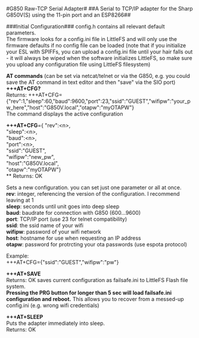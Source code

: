 #G850 Raw-TCP Serial Adapter#
##A Serial to TCP/IP adapter for the Sharp G850V(S) using the 11-pin port and an ESP8266##

###Initial Configuration###
config.h contains all relevant default parameters.<br> 
The firmware looks for a config.ini file in LittleFS and will only use the firmware defaults if no config file can be loaded
(note that if you initialize your ESL with SPIFFs, you can upload a config.ini file until your hair falls out - it will always be wiped when the software initializes LittleFS, so make sure you upload any configuration file using LittleFS filesystem)


**AT commands**  (can be set via netcat/telnet or via the G850, e.g. you could save the AT command in text editor and then "save" via the SIO port)<br>
**+++AT+CFG?**<br>
Returns: +++AT+CFG={"rev":1,"sleep":60,"baud":9600,"port":23,"ssid":"GUEST","wifipw":"your_pw_here","host":"G850V.local","otapw":"myOTAPW"}<br> 
The command displays the active configuration<br>


**+++AT+CFG**={ "rev":\<n>,<br>
            "sleep":\<n>,<br>
            "baud":\<n>,<br>
            "port":\<n>,<br>
            "ssid":"GUEST",<br>
            "wifipw":"new_pw",<br>
            "host":"G850V.local",<br>
            "otapw":"myOTAPW"} <br>**
Returns: OK

Sets a new configuration. you can set just one parameter or all at once.<br>
**rev**: integer, referencing the version of the configuration. I recommend leaving at 1<br>
**sleep**: seconds until unit goes into deep sleep<br>
**baud**: baudrate for connection with G850 (600...9600)<br>
**port**: TCP/IP port (use 23 for telnet compatibility)<br>
**ssid**: the ssid name of your wifi<br>
**wifipw**: password of your wifi network<br>
**host**: hostname for use when requesting an IP address<br> 
**otapw**: password for protrcting your ota passwords (use espota protocol)<br>


Example:<br>
+++AT+CFG={"ssid":"GUEST","wifipw":"pw"}<br>

**+++AT+SAVE**<br>
Returns: OK
saves current configuration as failsafe.ini to LittleFS Flash file system.<br>
**Pressing the PRG button for longer than 5 sec will load failsafe.ini configuration and reboot.**
This allows you to recover from a messed-up config.ini (e.g. wrong wifi credentials)<br>

**+++AT+SLEEP**<BR>
Puts the adapter immediately into sleep.<br>
Returns: OK<br>










